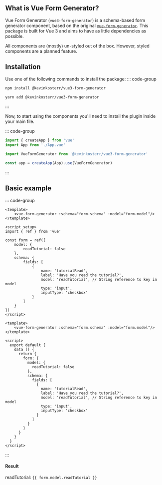 ## What is Vue Form Generator?
Vue Form Generator (`vue3-form-generator`) is a schema-based form generator component, based on the original 
[`vue-form-generator`](https://github.com/vue-generators/vue-form-generator). This package is built for Vue 3 and aims 
to have as little dependencies as possible.

All components are (mostly) un-styled out of the box. However, styled components are a planned feature. 

## Installation
Use one of the following commands to install the package:
::: code-group

```bash [npm]
npm install @kevinkosterr/vue3-form-generator
```

```bash [yarn]
yarn add @kevinkosterr/vue3-form-generator
```

:::

Now, to start using the components you'll need to install the plugin inside your main file.

::: code-group
```javascript [main.js]
import { createApp } from 'vue'
import App from './App.vue'

import VueFormGenerator from '@kevinkosterr/vue3-form-generator'

const app = createApp(App).use(VueFormGenerator)
```
:::

## Basic example

::: code-group

```vue [Composition API]
<template>
	<vue-form-generator :schema="form.schema" :model="form.model"/>
</template>

<script setup>
import { ref } from 'vue'

const form = ref({
	model: {
		readTutorial: false
	},
	schema: {
		fields: [
			{
				name: 'tutorialRead',
				label: 'Have you read the tutorial?',
				model: 'readTutorial', // String reference to key in model
				type: 'input',
				inputType: 'checkbox'
			}
		]
	}
})
</script>
```

```vue [Options API]
<template>
	<vue-form-generator :schema="form.schema" :model="form.model"/>
</template>

<script>
  export default {
    data () {
      return {
        form: {
          model: {
            readTutorial: false
          },
          schema: {
            fields: [
              {
                name: 'tutorialRead',
                label: 'Have you read the tutorial?',
                model: 'readTutorial', // String reference to key in model
                type: 'input',
                inputType: 'checkbox'
              }
            ]
          }
        }
      }
    }
  }
</script>
```

:::

#### Result

<script setup>
import { ref } from 'vue';

const form = ref({
	model: {
		readTutorial: false
	},
	schema: {
		fields: [
			{
				name: 'tutorialRead',
				label: 'Have you read the tutorial?',
				model: 'readTutorial', // String reference to key in model
				type: 'input',
				inputType: 'checkbox'
			}
		]
	}
})
</script>
 
readTutorial: <code>{{ form.model.readTutorial }}</code>
<vue-form-generator :schema="form.schema" :model="form.model"/>
